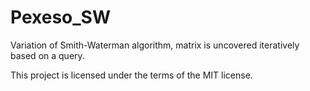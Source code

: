 # Pexeso_SW
Variation of Smith-Waterman algorithm, matrix is uncovered iteratively based on a query.

This project is licensed under the terms of the MIT license.
